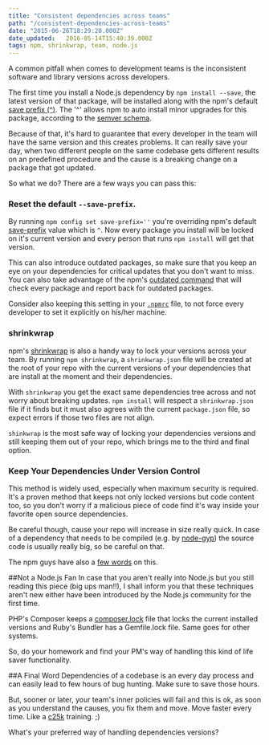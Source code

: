 ```yaml
---
title: "Consistent dependencies across teams"
path: "/consistent-dependencies-across-teams"
date: "2015-06-26T18:29:20.000Z"
date_updated:   2016-05-14T15:40:39.000Z
tags: npm, shrinkwrap, team, node.js
---
```


A common pitfall when comes to development teams is the inconsistent software and library versions across developers.

The first time you install a Node.js dependency by `npm install --save`, the latest version of that package, will be installed along with the npm's default [save prefix (^)](https://docs.npmjs.com/misc/config#save-prefix). The '^' allows npm to auto install minor upgrades for this package, according to the [semver schema](http://semver.org/).

Because of that, it's hard to guarantee that every developer in the team will have the same version and this creates problems. It can really save your day, when two different people on the same codebase gets different results on an predefined procedure and the cause is a breaking change on a package that got updated.

So what we do? There are a few ways you can pass this:

### Reset the default `--save-prefix`.
By running `npm config set save-prefix=''` you're overriding npm's default [save-prefix](https://docs.npmjs.com/misc/config#save-prefix) value which is `^`. Now every package you install will be locked on it's current version and every person that runs `npm install` will get that version.

This can also introduce outdated packages, so make sure that you keep an eye on your dependencies for critical updates that you don't want to miss. You can also take advantage of the npm's [outdated command](https://docs.npmjs.com/cli/outdated) that will check every package and report back for outdated packages.

Consider also keeping this setting in your [`.npmrc`](https://docs.npmjs.com/files/npmrc) file, to not force every developer to set it explicitly on his/her machine.

### shrinkwrap
npm's [shrinkwrap](https://docs.npmjs.com/cli/shrinkwrap) is also a handy way to lock your versions across your team. By running `npm shrinkwrap`, a `shrinkwrap.json` file will be created at the root of your repo with the current versions  of your dependencies that are install at the moment and their dependencies.

With `shrinkwrap` you get the exact same dependencies tree across and not worry about breaking updates. `npm install` will respect a `shrinkwrap.json` file if it finds but it must also agrees with the current `package.json` file, so expect errors if those two files are not align.

`shinkwrap` is the most safe way of locking your dependencies versions and still keeping them out of your repo, which brings me to the third and final option.

### Keep Your Dependencies Under Version Control
This method is widely used, especially when maximum security is required. It's a proven method that keeps not only locked versions but code content too, so you don't worry if a malicious piece of code find it's way inside your favorite open source dependencies.

Be careful though, cause your repo will increase in size really quick. In case of a dependency that needs to be compiled (e.g. by [node-gyp](https://github.com/TooTallNate/node-gyp)) the source code is usually really big, so be careful on that.

The npm guys have also a [few words](https://docs.npmjs.com/cli/shrinkwrap#caveats) on this.

##Not a Node.js Fan
In case that you aren't really into Node.js but you still reading this piece (big ups man!!), I shall inform you that these techniques aren't new either have been introduced by the Node.js community for the first time.

PHP's Composer keeps a [composer.lock](https://getcomposer.org/doc/01-basic-usage.md#composer-lock-the-lock-file) file that locks the current installed versions and Ruby's Bundler has a Gemfile.lock file. Same goes for other systems.

So, do your homework and find your PM's way of handling this kind of life saver functionality.

##A Final Word
Dependencies of a codebase is an every day process and can easily lead to few hours of bug hunting. Make sure to save those hours.

But, sooner or later, your team's inner policies will fail and this is ok, as soon as you understand the causes, you fix them and move. Move faster every time. Like a [c25k](http://www.c25k.com/) training. ;)

What's your preferred way of handling dependencies versions?
